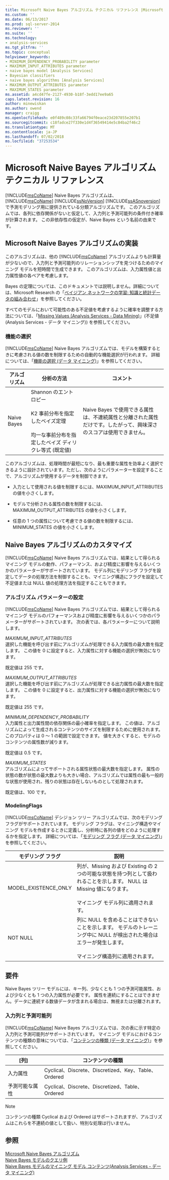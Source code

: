```yaml
---
title: Microsoft Naive Bayes アルゴリズム テクニカル リファレンス |Microsoft Docs
ms.custom: ''
ms.date: 06/13/2017
ms.prod: sql-server-2014
ms.reviewer: ''
ms.suite: ''
ms.technology:
- analysis-services
ms.tgt_pltfrm: ''
ms.topic: conceptual
helpviewer_keywords:
- MINIMUM_DEPENDENCY_PROBABILITY parameter
- MAXIMUM_INPUT_ATTRIBUTES parameter
- naive bayes model [Analysis Services]
- Bayesian classifiers
- naive bayes algorithms [Analysis Services]
- MAXIMUM_OUTPUT_ATTRIBUTES parameter
- MAXIMUM_STATES parameter
ms.assetid: a4cd47fe-2127-4930-b18f-3edd17ee9a65
caps.latest.revision: 16
author: minewiskan
ms.author: owend
manager: craigg
ms.openlocfilehash: e0f489c08c33fa66794f0eace23d207855e207b1
ms.sourcegitcommit: c18fadce27f330e1d4f36549414e5c84ba2f46c2
ms.translationtype: MT
ms.contentlocale: ja-JP
ms.lasthandoff: 07/02/2018
ms.locfileid: "37253534"
---
```

# <a name="microsoft-naive-bayes-algorithm-technical-reference"></a>Microsoft Naive Bayes アルゴリズム テクニカル リファレンス
   [!INCLUDE[msCoName](../../includes/msconame-md.md)] Naive Bayes アルゴリズムは、 [!INCLUDE[msCoName](../../includes/msconame-md.md)] [!INCLUDE[ssNoVersion](../../includes/ssnoversion-md.md)] [!INCLUDE[ssASnoversion](../../includes/ssasnoversion-md.md)] で予測モデリング用に提供されている分類アルゴリズムです。 このアルゴリズムでは、各列に依存関係がないと仮定して、入力列と予測可能列の条件付き確率が計算されます。 この非依存性の仮定が、Naive Bayes という名前の由来です。  
  
## <a name="implementation-of-the-microsoft-naive-bayes-algorithm"></a>Microsoft Naive Bayes アルゴリズムの実装  
 このアルゴリズムは、他の [!INCLUDE[msCoName](../../includes/msconame-md.md)] アルゴリズムよりも計算量が少ないので、入力列と予測可能列のリレーションシップを見つけるためのマイニング モデルを短時間で生成できます。 このアルゴリズムは、入力属性値と出力属性値の各ペアを考慮します。  
  
 Bayes の定理については、このドキュメントでは説明しません。詳細については、Microsoft Research の「[ベイジアン ネットワークの学習: 知識と統計データの組み合わせ](http://go.microsoft.com/fwlink/?LinkId=207029)」を参照してください。  
  
 すべてのモデルにおいて可能性のある不足値を考慮するように確率を調整する方法については、「[Missing Values &#40;Analysis Services - Data Mining&#41;](missing-values-analysis-services-data-mining.md)」(不足値 &#40;Analysis Services - データ マイニング&#41;) を参照してください。  
  
### <a name="feature-selection"></a>機能の選択  
 [!INCLUDE[msCoName](../../includes/msconame-md.md)] Naive Bayes アルゴリズムでは、モデルを構築するときに考慮される値の数を制限するための自動的な機能選択が行われます。 詳細については、「[機能の選択 &#40;データ マイニング&#41;](feature-selection-data-mining.md)」を参照してください。  
  
|アルゴリズム|分析の方法|コメント|  
|---------------|------------------------|--------------|  
|Naive Bayes|Shannon のエントロピー<br /><br /> K2 事前分布を指定したベイズ定理<br /><br /> 均一な事前分布を指定したベイズ ディリクレ等式 (既定値)|Naive Bayes で使用できる属性は、不連続属性と分離された属性だけです。したがって、興味深さのスコアは使用できません。|  
  
 このアルゴリズムは、処理時間が最短になり、最も重要な属性を効率よく選択できるように設計されています。ただし、次のようにパラメーターを設定することで、アルゴリズムが使用するデータを制御できます。  
  
-   入力として使用される値を制限するには、MAXIMUM_INPUT_ATTRIBUTES の値を小さくします。  
  
-   モデルで分析される属性の数を制限するには、MAXIMUM_OUTPUT_ATTRIBUTES の値を小さくします。  
  
-   任意の 1 つの属性について考慮できる値の数を制限するには、MINIMUM_STATES の値を小さくします。  
  
## <a name="customizing-the-naive-bayes-algorithm"></a>Naive Bayes アルゴリズムのカスタマイズ  
 [!INCLUDE[msCoName](../../includes/msconame-md.md)] Naive Bayes アルゴリズムでは、結果として得られるマイニング モデルの動作、パフォーマンス、および精度に影響を与えるいくつかのパラメーターがサポートされています。 モデル列にモデリング フラグを設定してデータの処理方法を制御することも、マイニング構造にフラグを設定して不足値または NULL 値の処理方法を指定することもできます。  
  
### <a name="setting-algorithm-parameters"></a>アルゴリズム パラメーターの設定  
 [!INCLUDE[msCoName](../../includes/msconame-md.md)] Naive Bayes アルゴリズムでは、結果として得られるマイニング モデルのパフォーマンスおよび精度に影響を与えるいくつかのパラメーターがサポートされています。 次の表では、各パラメーターについて説明します。  
  
 *MAXIMUM_INPUT_ATTRIBUTES*  
 選択した機能を呼び出す前にアルゴリズムが処理できる入力属性の最大数を指定します。 この値を 0 に設定すると、入力属性に対する機能の選択が無効になります。  
  
 既定値は 255 です。  
  
 *MAXIMUM_OUTPUT_ATTRIBUTES*  
 選択した機能を呼び出す前にアルゴリズムが処理できる出力属性の最大数を指定します。 この値を 0 に設定すると、出力属性に対する機能の選択が無効になります。  
  
 既定値は 255 です。  
  
 *MINIMUM_DEPENDENCY_PROBABILITY*  
 入力属性と出力属性間の依存関係の最小確率を指定します。 この値は、アルゴリズムによって生成されるコンテンツのサイズを制限するために使用されます。 このプロパティは 0 ～ 1 の範囲で設定できます。 値を大きくすると、モデルのコンテンツの属性数が減ります。  
  
 既定値は 0.5 です。  
  
 *MAXIMUM_STATES*  
 アルゴリズムによってサポートされる属性状態の最大数を指定します。 属性の状態の数が状態の最大数よりも大きい場合、アルゴリズムでは属性の最も一般的な状態が使用され、残りの状態は存在しないものとして処理されます。  
  
 既定値は、100 です。  
  
### <a name="modeling-flags"></a>ModelingFlags  
 [!INCLUDE[msCoName](../../includes/msconame-md.md)] デシジョン ツリー アルゴリズムでは、次のモデリング フラグがサポートされています。 モデリング フラグは、マイニング構造やマイニング モデルを作成するときに定義し、分析時に各列の値をどのように処理するかを指定します。 詳細については、「[モデリング フラグ &#40;データ マイニング&#41;](modeling-flags-data-mining.md)」を参照してください。  
  
|モデリング フラグ|説明|  
|-------------------|-----------------|  
|MODEL_EXISTENCE_ONLY|列が、Missing および Existing の 2 つの可能な状態を持つ列として扱われることを示します。 NULL は Missing 値になります。<br /><br /> マイニング モデル列に適用されます。|  
|NOT NULL|列に NULL を含めることはできないことを示します。 モデルのトレーニング中に NULL が検出された場合はエラーが発生します。<br /><br /> マイニング構造列に適用されます。|  
  
## <a name="requirements"></a>要件  
 Naive Bayes ツリー モデルには、キー列、少なくとも 1 つの予測可能属性、および少なくとも 1 つの入力属性が必要です。 属性を連続にすることはできません。データに連続する数値データが含まれる場合は、無視または分離されます。  
  
### <a name="input-and-predictable-columns"></a>入力列と予測可能列  
 [!INCLUDE[msCoName](../../includes/msconame-md.md)] Naive Bayes アルゴリズムでは、次の表に示す特定の入力列と予測可能列がサポートされています。 マイニング モデルにおけるコンテンツの種類の意味については、「[コンテンツの種類 &#40;データ マイニング&#41;](content-types-data-mining.md)」を参照してください。  
  
|[列]|コンテンツの種類|  
|------------|-------------------|  
|入力属性|Cyclical、Discrete、Discretized、Key、Table、Ordered|  
|予測可能な属性|Cyclical、Discrete、Discretized、Table、Ordered|  
  
> [!NOTE]  
>  コンテンツの種類 Cyclical および Ordered はサポートされますが、アルゴリズムはこれらを不連続の値として扱い、特別な処理は行いません。  
  
## <a name="see-also"></a>参照  
 [Microsoft Naive Bayes アルゴリズム](microsoft-naive-bayes-algorithm.md)   
 [Naive Bayes モデルのクエリ例](naive-bayes-model-query-examples.md)   
 [Naive Bayes モデルのマイニング モデル コンテンツ&#40;Analysis Services - データ マイニング&#41;](mining-model-content-for-naive-bayes-models-analysis-services-data-mining.md)  
  
  
